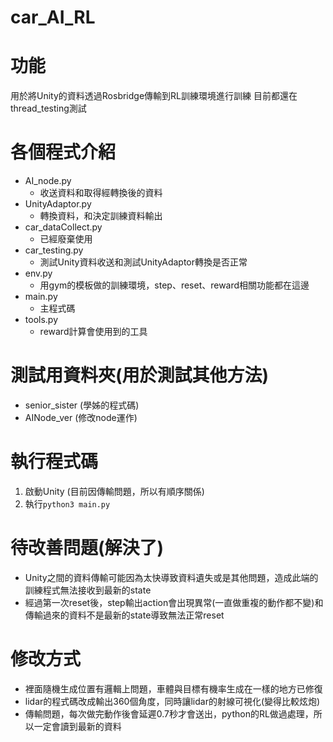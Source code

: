 # car_AI_RL

# 功能

用於將Unity的資料透過Rosbridge傳輸到RL訓練環境進行訓練
目前都還在thread_testing測試
# 各個程式介紹

* AI_node.py
  * 收送資料和取得經轉換後的資料
* UnityAdaptor.py
  * 轉換資料，和決定訓練資料輸出
* car_dataCollect.py
  * 已經廢棄使用
* car_testing.py
  * 測試Unity資料收送和測試UnityAdaptor轉換是否正常
* env.py
  * 用gym的模板做的訓練環境，step、reset、reward相關功能都在這邊
* main.py
  * 主程式碼
* tools.py
  * reward計算會使用到的工具

# 測試用資料夾(用於測試其他方法)

* senior_sister (學姊的程式碼)
* AINode_ver (修改node運作)

# 執行程式碼

1. 啟動Unity (目前因傳輸問題，所以有順序關係)
2. 執行`python3 main.py`

# 待改善問題(解決了)

* Unity之間的資料傳輸可能因為太快導致資料遺失或是其他問題，造成此端的訓練程式無法接收到最新的state
* 經過第一次reset後，step輸出action會出現異常(一直做重複的動作都不變)和傳輸過來的資料不是最新的state導致無法正常reset

# 修改方式

* 裡面隨機生成位置有邏輯上問題，車體與目標有機率生成在一樣的地方已修復
* lidar的程式碼改成輸出360個角度，同時讓lidar的射線可視化(變得比較炫炮)
* 傳輸問題，每次做完動作後會延遲0.7秒才會送出，python的RL做過處理，所以一定會讀到最新的資料
